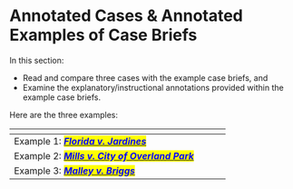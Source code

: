 # Annotated Cases & Annotated Examples of Case Briefs

In this section:

* Read and compare three cases with the example case briefs, and
* Examine the explanatory/instructional annotations provided within the example case briefs.

Here are the three examples:

<table data-view="cards"><thead><tr><th></th><th></th><th></th><th data-hidden data-card-target data-type="content-ref"></th></tr></thead><tbody><tr><td>Example 1: <a href="example-1-flordia-v.-jardines/"><em><mark style="color:blue;"><strong>Florida v. Jardines</strong></mark></em></a></td><td></td><td></td><td></td></tr><tr><td>Example 2: <a href="example-2-mills-v.-city-of-overland-park/"><em><mark style="color:blue;"><strong>Mills v. City of Overland Park</strong></mark></em></a></td><td></td><td></td><td></td></tr><tr><td>Example 3: <a href="example-3-malley-v.-briggs/"><em><mark style="color:blue;"><strong>Malley v. Briggs</strong></mark></em></a></td><td></td><td></td><td></td></tr></tbody></table>
